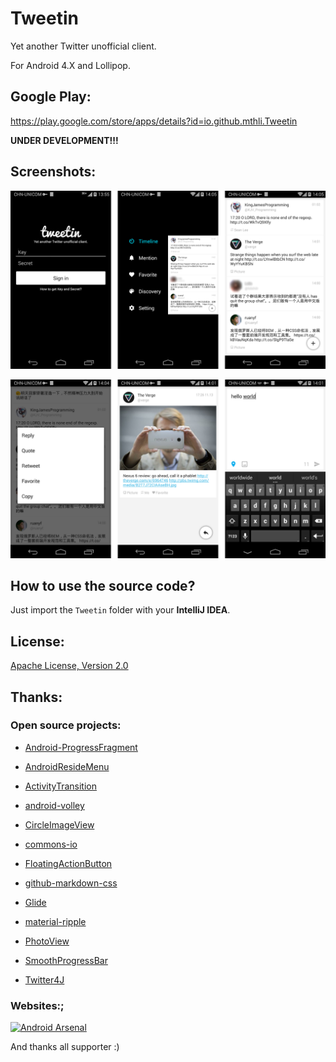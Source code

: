 Tweetin
=======

Yet another Twitter unofficial client.

For Android 4.X and Lollipop.

## Google Play:

https://play.google.com/store/apps/details?id=io.github.mthli.Tweetin

__UNDER DEVELOPMENT!!!__

## Screenshots:

![PartFirst.png](/Art/Screenshots/PartFirst.png "PartFirst.png")

![PartSecond.png](/Art/Screenshots/PartSecond.png "PartSecond.png")

## How to use the source code?

Just import the `Tweetin` folder with your __IntelliJ IDEA__.

## License:
[Apache License, Version 2.0](http://www.apache.org/licenses/LICENSE-2.0 "Apache License, Version 2.0")

## Thanks:

### Open source projects:

 - [Android-ProgressFragment](https://github.com/johnkil/Android-ProgressFragment "Android-ProgressFragment")

 - [AndroidResideMenu](https://github.com/SpecialCyCi/AndroidResideMenu "AndroidResideMenu")

 - [ActivityTransition](https://github.com/ophilbert/ActivityTransition "ActivityTransition")

 - [android-volley](https://github.com/mcxiaoke/android-volley "android-volley")

 - [CircleImageView](https://github.com/hdodenhof/CircleImageView "CircleImageView")

 - [commons-io](https://github.com/apache/commons-io "commons-io")

 - [FloatingActionButton](https://github.com/makovkastar/FloatingActionButton "FloatingActionButton")

 - [github-markdown-css](https://github.com/sindresorhus/github-markdown-css "github-markdown-css")

 - [Glide](https://github.com/bumptech/glide "Glide")

 - [material-ripple](https://github.com/balysv/material-ripple "material-ripple")

 - [PhotoView](https://github.com/chrisbanes/PhotoView "PhotoView")

 - [SmoothProgressBar](https://github.com/castorflex/SmoothProgressBar "SmoothProgressBar")

 - [Twitter4J](https://github.com/yusuke/twitter4j "Twitter4J")

### Websites:;

[![Android Arsenal](https://img.shields.io/badge/Android%20Arsenal-Tweetin-brightgreen.svg?style=flat)](https://android-arsenal.com/details/3/1154)

And thanks all supporter :)
